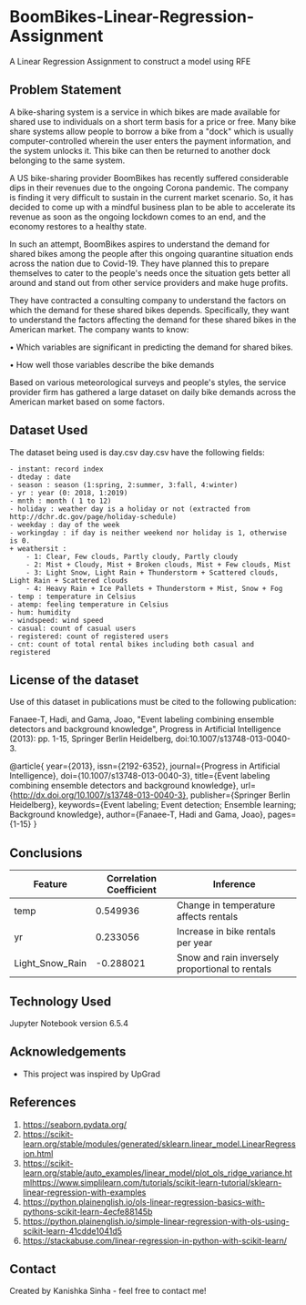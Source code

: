 # BoomBikes-Linear-Regression-Assignment

A Linear Regression Assignment to construct a model using RFE

## Problem Statement

A bike-sharing system is a service in which bikes are made available for shared use to individuals on a short term basis for a price or free. Many bike share systems allow people to borrow a bike from a "dock" which is usually computer-controlled wherein the user enters the payment information, and the system unlocks it. This bike can then be returned to another dock belonging to the same system.

A US bike-sharing provider BoomBikes has recently suffered considerable dips in their revenues due to the ongoing Corona pandemic. The company is finding it very difficult to sustain in the current market scenario. So, it has decided to come up with a mindful business plan to be able to accelerate its revenue as soon as the ongoing lockdown comes to an end, and the economy restores to a healthy state.

In such an attempt, BoomBikes aspires to understand the demand for shared bikes among the people after this ongoing quarantine situation ends across the nation due to Covid-19. They have planned this to prepare themselves to cater to the people's needs once the situation gets better all around and stand out from other service providers and make huge profits.

They have contracted a consulting company to understand the factors on which the demand for these shared bikes depends. Specifically, they want to understand the factors affecting the demand for these shared bikes in the American market. The company wants to know:

• Which variables are significant in predicting the demand for shared bikes.

• How well those variables describe the bike demands

Based on various meteorological surveys and people's styles, the service provider firm has gathered a large dataset on daily bike demands across the American market based on some factors.

## Dataset Used

The dataset being used is day.csv
day.csv have the following fields:
	
	- instant: record index
	- dteday : date
	- season : season (1:spring, 2:summer, 3:fall, 4:winter)
	- yr : year (0: 2018, 1:2019)
	- mnth : month ( 1 to 12)
	- holiday : weather day is a holiday or not (extracted from http://dchr.dc.gov/page/holiday-schedule)
	- weekday : day of the week
	- workingday : if day is neither weekend nor holiday is 1, otherwise is 0.
	+ weathersit : 
		- 1: Clear, Few clouds, Partly cloudy, Partly cloudy
		- 2: Mist + Cloudy, Mist + Broken clouds, Mist + Few clouds, Mist
		- 3: Light Snow, Light Rain + Thunderstorm + Scattered clouds, Light Rain + Scattered clouds
		- 4: Heavy Rain + Ice Pallets + Thunderstorm + Mist, Snow + Fog
	- temp : temperature in Celsius
	- atemp: feeling temperature in Celsius
	- hum: humidity
	- windspeed: wind speed
	- casual: count of casual users
	- registered: count of registered users
	- cnt: count of total rental bikes including both casual and registered
## License of the dataset
Use of this dataset in publications must be cited to the following publication:

Fanaee-T, Hadi, and Gama, Joao, "Event labeling combining ensemble detectors and background knowledge", Progress in Artificial Intelligence (2013): pp. 1-15, Springer Berlin Heidelberg, doi:10.1007/s13748-013-0040-3.

@article{
	year={2013},
	issn={2192-6352},
	journal={Progress in Artificial Intelligence},
	doi={10.1007/s13748-013-0040-3},
	title={Event labeling combining ensemble detectors and background knowledge},
	url={http://dx.doi.org/10.1007/s13748-013-0040-3},
	publisher={Springer Berlin Heidelberg},
	keywords={Event labeling; Event detection; Ensemble learning; Background knowledge},
	author={Fanaee-T, Hadi and Gama, Joao},
	pages={1-15}
}

## Conclusions
| Feature          | Correlation Coefficient | Inference                                      |
| ---------------- | ---------------------- | ---------------------------------------------- |
| temp             | 0.549936               | Change in temperature affects rentals        |
| yr               | 0.233056               | Increase in bike rentals per year            |
| Light_Snow_Rain  | -0.288021              | Snow and rain inversely proportional to rentals |

## Technology Used
Jupyter Notebook version 6.5.4

## Acknowledgements
- This project was inspired by UpGrad
  
## References 
1. https://seaborn.pydata.org/
2. https://scikit-learn.org/stable/modules/generated/sklearn.linear_model.LinearRegression.html
3. https://scikit-learn.org/stable/auto_examples/linear_model/plot_ols_ridge_variance.htmlhttps://www.simplilearn.com/tutorials/scikit-learn-tutorial/sklearn-linear-regression-with-examples
4. https://python.plainenglish.io/ols-linear-regression-basics-with-pythons-scikit-learn-4ecfe88145b
5. https://python.plainenglish.io/simple-linear-regression-with-ols-using-scikit-learn-41cdde1041d5
6. https://stackabuse.com/linear-regression-in-python-with-scikit-learn/

## Contact
Created by Kanishka Sinha - feel free to contact me!



